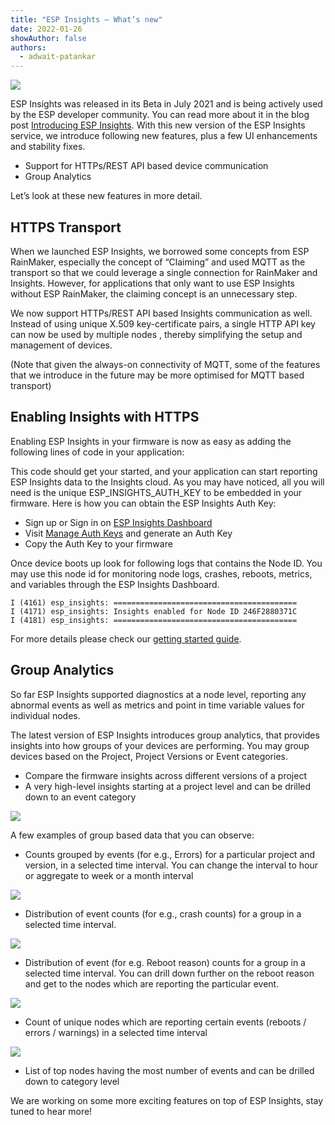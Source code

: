 ```yaml
---
title: "ESP Insights — What’s new"
date: 2022-01-26
showAuthor: false
authors: 
  - adwait-patankar
---
```

![](https://miro.medium.com/v2/resize:fit:640/format:webp/1*DB1MVfoKvRaanJaa9Vikpw.png)

ESP Insights was released in its Beta in July 2021 and is being actively used by the ESP developer community. You can read more about it in the blog post [Introducing ESP Insights](/introducing-esp-insights-7d85a1383d21). With this new version of the ESP Insights service, we introduce following new features, plus a few UI enhancements and stability fixes.

- Support for HTTPs/REST API based device communication
- Group Analytics

Let’s look at these new features in more detail.

## HTTPS Transport

When we launched ESP Insights, we borrowed some concepts from ESP RainMaker, especially the concept of “Claiming” and used MQTT as the transport so that we could leverage a single connection for RainMaker and Insights. However, for applications that only want to use ESP Insights without ESP RainMaker, the claiming concept is an unnecessary step.

We now support HTTPs/REST API based Insights communication as well. Instead of using unique X.509 key-certificate pairs, a single HTTP API key can now be used by multiple nodes , thereby simplifying the setup and management of devices.

(Note that given the always-on connectivity of MQTT, some of the features that we introduce in the future may be more optimised for MQTT based transport)

## Enabling Insights with HTTPS

Enabling ESP Insights in your firmware is now as easy as adding the following lines of code in your application:

This code should get your started, and your application can start reporting ESP Insights data to the Insights cloud. As you may have noticed, all you will need is the unique ESP_INSIGHTS_AUTH_KEY to be embedded in your firmware. Here is how you can obtain the ESP Insights Auth Key:

- Sign up or Sign in on [ESP Insights Dashboard](https://dashboard.insights.espressif.com/)
- Visit [Manage Auth Keys](https://dashboard.insights.espressif.com/home/manage-auth-keys) and generate an Auth Key
- Copy the Auth Key to your firmware

Once device boots up look for following logs that contains the Node ID. You may use this node id for monitoring node logs, crashes, reboots, metrics, and variables through the ESP Insights Dashboard.

```
I (4161) esp_insights: =========================================
I (4171) esp_insights: Insights enabled for Node ID 246F2880371C
I (4181) esp_insights: =========================================
```

For more details please check our [getting started guide](https://github.com/espressif/esp-insights/tree/main/examples).

## Group Analytics

So far ESP Insights supported diagnostics at a node level, reporting any abnormal events as well as metrics and point in time variable values for individual nodes.

The latest version of ESP Insights introduces group analytics, that provides insights into how groups of your devices are performing. You may group devices based on the Project, Project Versions or Event categories.

- Compare the firmware insights across different versions of a project
- A very high-level insights starting at a project level and can be drilled down to an event category

![](https://miro.medium.com/v2/resize:fit:640/format:webp/1*CmsgjXy5jUabgYbxI6V4Qg.png)

A few examples of group based data that you can observe:

- Counts grouped by events (for e.g., Errors) for a particular project and version, in a selected time interval. You can change the interval to hour or aggregate to week or a month interval

![](https://miro.medium.com/v2/resize:fit:640/format:webp/1*ayV33yuy4--ell1bgoVHYA.png)

- Distribution of event counts (for e.g., crash counts) for a group in a selected time interval.

![](https://miro.medium.com/v2/resize:fit:640/format:webp/1*yywKFAYu4tlIsSGqFX7FtA.png)

- Distribution of event (for e.g. Reboot reason) counts for a group in a selected time interval. You can drill down further on the reboot reason and get to the nodes which are reporting the particular event.

![](https://miro.medium.com/v2/resize:fit:640/format:webp/1*cpdsBL6ZXg2krYRAOCYP5g.png)

- Count of unique nodes which are reporting certain events (reboots / errors / warnings) in a selected time interval

![](https://miro.medium.com/v2/resize:fit:640/format:webp/1*4TOm67stGH2YAUX61i3qBw.png)

- List of top nodes having the most number of events and can be drilled down to category level

We are working on some more exciting features on top of ESP Insights, stay tuned to hear more!
